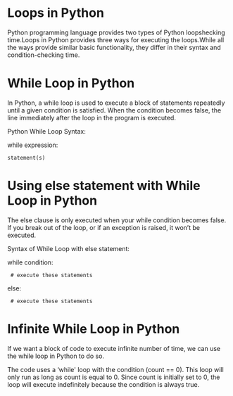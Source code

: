 # Loops in Python
Python programming language provides two types of Python loopshecking time.Loops in Python provides three ways for executing the loops.While all the ways provide similar basic functionality, they differ in their syntax and condition-checking time.
# While Loop in Python
In Python, a while loop is used to execute a block of statements repeatedly until a given condition is satisfied. When the condition becomes false, the line immediately after the loop in the program is executed.

Python While Loop Syntax:

while expression:

    statement(s)
    
# Using else statement with While Loop in Python
The else clause is only executed when your while condition becomes false. If you break out of the loop, or if an exception is raised, it won’t be executed. 

Syntax of While Loop with else statement:

while condition:

     # execute these statements
     
else:

     # execute these statements

# Infinite While Loop in Python

If we want a block of code to execute infinite number of time, we can use the while loop in Python to do so.

The code uses a ‘while' loop with the condition (count == 0). This loop will only run as long as count is equal to 0. Since count is initially set to 0, the loop will execute indefinitely because the condition is always true.
